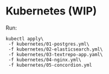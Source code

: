 # Kubernetes (WIP)

Run:
```
kubectl apply\
 -f kubernetes/01-postgres.yml\
 -f kubernetes/02-elasticsearch.yml\
 -f kubernetes/03-textrepo-app.yaml\
 -f kubernetes/04-nginx.yml\
 -f kubernetes/05-concordion.yml
```
